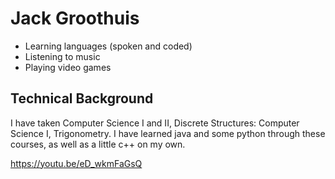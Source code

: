 # Jack Groothuis
* Learning languages (spoken and coded)
* Listening to music
* Playing video games
## Technical Background
I have taken Computer Science I and II, Discrete Structures: Computer Science I, Trigonometry. I have learned java and some python through these courses, as well as a little c++ on my own.

https://youtu.be/eD_wkmFaGsQ
